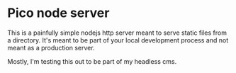 # Pico node server

This is a painfully simple nodejs http server meant to serve static files from a directory. It's meant to be part of your local development process and not meant as a production server.

Mostly, I'm testing this out to be part of my headless cms.